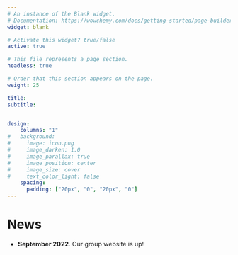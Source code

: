 ```yaml
---
# An instance of the Blank widget.
# Documentation: https://wowchemy.com/docs/getting-started/page-builder/
widget: blank

# Activate this widget? true/false
active: true

# This file represents a page section.
headless: true

# Order that this section appears on the page.
weight: 25

title: 
subtitle:


design:
    columns: "1"
#   background:
#     image: icon.png
#     image_darken: 1.0
#     image_parallax: true
#     image_position: center
#     image_size: cover
#     text_color_light: false
    spacing:
      padding: ["20px", "0", "20px", "0"]
---
```


# News
* **September 2022**. Our group website is up!